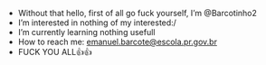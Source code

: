- Without that hello, first of all go fuck yourself, I’m @Barcotinho2
- I’m interested in nothing of my interested:/
- I’m currently learning nothing usefull
- How to reach me: emanuel.barcote@escola.pr.gov.br
- FUCK YOU ALL:+1::+1:

<!---
Barcotinho2/Barcotinho2 is a ✨ special ✨ repository because its `README.md` (this file) appears on your GitHub profile.
You can click the Preview link to take a look at your changes.
--->
